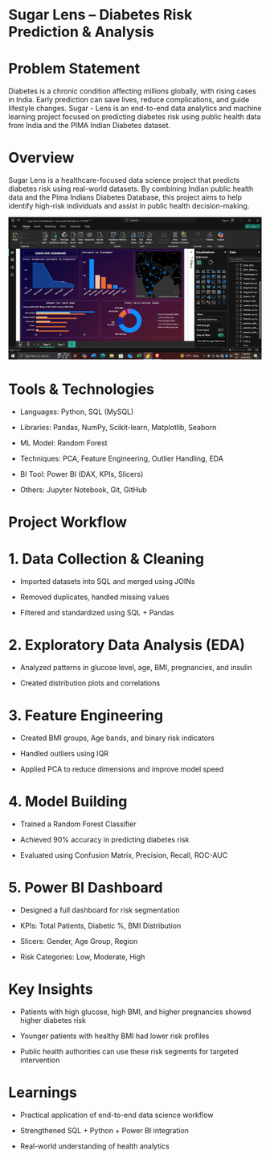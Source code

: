 # Sugar Lens – Diabetes Risk Prediction & Analysis

# Problem Statement

Diabetes is a chronic condition affecting millions globally, with rising cases in India. Early prediction can save lives, reduce complications, and guide lifestyle changes.
Sugar - Lens is an end-to-end data analytics and machine learning project focused on predicting diabetes risk using public health data from India and the PIMA Indian Diabetes dataset.

# Overview

Sugar Lens is a healthcare-focused data science project that predicts diabetes risk using real-world datasets. By combining Indian public health data and the Pima Indians Diabetes Database, this project aims to help identify high-risk individuals and assist in public health decision-making.

![Image](https://github.com/KUKRETI07/Sugar---Lens-/blob/1377b347c8752c8d770cdafc1fa2a655b30e267e/Screenshot%20(50).png)

# Tools & Technologies

* Languages: Python, SQL (MySQL)

* Libraries: Pandas, NumPy, Scikit-learn, Matplotlib, Seaborn

* ML Model: Random Forest

* Techniques: PCA, Feature Engineering, Outlier Handling, EDA

* BI Tool: Power BI (DAX, KPIs, Slicers)

* Others: Jupyter Notebook, Git, GitHub

 #  Project Workflow

# 1. Data Collection & Cleaning

* Imported datasets into SQL and merged using JOINs

* Removed duplicates, handled missing values

* Filtered and standardized using SQL + Pandas

# 2. Exploratory Data Analysis (EDA)

* Analyzed patterns in glucose level, age, BMI, pregnancies, and insulin

* Created distribution plots and correlations

# 3. Feature Engineering

* Created BMI groups, Age bands, and binary risk indicators

* Handled outliers using IQR

* Applied PCA to reduce dimensions and improve model speed

# 4. Model Building

* Trained a Random Forest Classifier

* Achieved 90% accuracy in predicting diabetes risk

* Evaluated using Confusion Matrix, Precision, Recall, ROC-AUC

# 5. Power BI Dashboard

* Designed a full dashboard for risk segmentation

* KPIs: Total Patients, Diabetic %, BMI Distribution

* Slicers: Gender, Age Group, Region

* Risk Categories: Low, Moderate, High

# Key Insights

* Patients with high glucose, high BMI, and higher pregnancies showed higher diabetes risk

* Younger patients with healthy BMI had lower risk profiles

* Public health authorities can use these risk segments for targeted intervention

# Learnings
 
 * Practical application of end-to-end data science workflow

 * Strengthened SQL + Python + Power BI integration

 * Real-world understanding of health analytics
